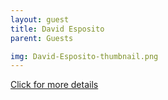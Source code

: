 ```yaml
---
layout: guest
title: David Esposito
parent: Guests

img: David-Esposito-thumbnail.png
---
```




<div class="badge-base LI-profile-badge" data-locale="en_US" data-size="medium" data-theme="light" data-type="VERTICAL" data-vanity="davidespo" data-version="v1"><a class="badge-base__link LI-simple-link" href="https://www.linkedin.com/in/davidespo?trk=profile-badge">Click for more details</a></div>



